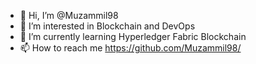 - 👋 Hi, I’m @Muzammil98
- 👀 I’m interested in Blockchain and DevOps
- 🌱 I’m currently learning Hyperledger Fabric Blockchain 
- 📫 How to reach me https://github.com/Muzammil98/
